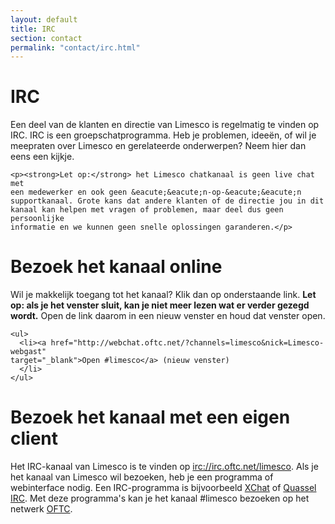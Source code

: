 ```yaml
---
layout: default
title: IRC
section: contact
permalink: "contact/irc.html"
---
```

<div class="panel panel-primary">
  <div class="panel-heading">
    <h1>IRC</h1>
  </div>
  <div class="panel-body">
    <p>Een deel van de klanten en directie van Limesco is regelmatig te
    vinden op IRC. IRC is een groepschatprogramma. Heb je problemen,
    idee&euml;n, of wil je meepraten over Limesco en gerelateerde onderwerpen?
    Neem hier dan eens een kijkje.</p>

    <p><strong>Let op:</strong> het Limesco chatkanaal is geen live chat met
    een medewerker en ook geen &eacute;&eacute;n-op-&eacute;&eacute;n
    supportkanaal. Grote kans dat andere klanten of de directie jou in dit
    kanaal kan helpen met vragen of problemen, maar deel dus geen persoonlijke
    informatie en we kunnen geen snelle oplossingen garanderen.</p>
  </div>
</div>

<div class="panel panel-primary">
  <div class="panel-heading">
    <h1>Bezoek het kanaal online</h1>
  </div>
  <div class="panel-body">
    <p>Wil je makkelijk toegang tot het kanaal? Klik dan op onderstaande link.
    <strong>Let op: als je het venster sluit, kan je niet meer lezen wat er
    verder gezegd wordt.</strong> Open de link daarom in een nieuw venster en
    houd dat venster open.</p>

    <ul>
      <li><a href="http://webchat.oftc.net/?channels=limesco&nick=Limesco-webgast"
    target="_blank">Open #limesco</a> (nieuw venster)
      </li>
    </ul>
  </div>
</div>

<div class="panel panel-primary">
  <div class="panel-heading">
    <h1>Bezoek het kanaal met een eigen client</h1>
  </div>
  <div class="panel-body">
    <p>Het IRC-kanaal van Limesco is te vinden op <a
    href="irc://irc.oftc.net/limesco">irc://irc.oftc.net/limesco</a>. Als
    je het kanaal van Limesco wil bezoeken, heb je een programma of
    webinterface nodig. Een IRC-programma is bijvoorbeeld <a
    href="http://xchat.org">XChat</a> of <a
    href="http://quassel-irc.org">Quassel IRC</a>. Met deze programma's
    kan je het kanaal #limesco bezoeken op het netwerk <a
    href="http://www.oftc.net">OFTC</a>.</p>
  </div>
</div>
